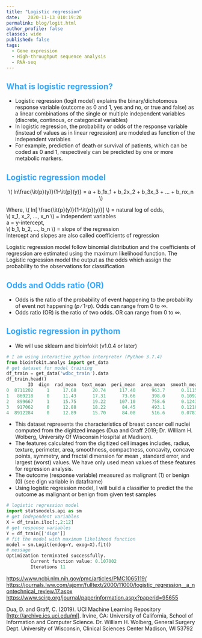 ```yaml
---
title: "Logistic regression"
date:   2020-11-13 010:19:20
permalink: blog/logit.html
author_profile: false
classes: wide
published: false
tags:
  - Gene expression
  - High-throughput sequence analysis
  - RNA-seq
---
```


<script type="text/javascript" async src="https://cdnjs.cloudflare.com/ajax/libs/mathjax/2.7.5/MathJax.js?config=TeX-MML-AM_CHTML" async></script>


## <span style="color:#33a8ff">What is logistic regression?</span>
- Logistic regression (logit model) explains the binary/dichotomous response variable (outcome as 0 and 1, yes and no, or 
  true and false) as a linear combinations of the single or multiple independent variables (discrete,  continous, or 
  categorical variables)
- In logistic regression, the probability or odds of the response variable (instead of values as in linear regression)
  are modeled as function of the independent variables
- For example, prediction of death or survival of patients, which can be coded as 0 and 1, respectively can be
  predicted by one or more metabolic markers.

## <span style="color:#33a8ff">Logistic regression model</span>

<p align="center">
  \( ln\frac{\it{p}(y)}{1-\it{p}(y)} = a + b_1x_1 + b_2x_2 + b_3x_3 + ... + b_nx_n  \) 
  </p>
  
  <p>
  Where, \(  ln[ \frac{\it{p}(y)}{1-\it{p}(y)}] \)  = natural log of odds, <br>
         \( x_1, x_2, ..., x_n \) = independent variables <br>
         a = y-intercept, <br> \( b_1, b_2, ..., b_n \) = slope of the regression <br>
         Intercept and slopes are also called coefficients of regression
  </p>
  
  <p> Logistic regression model follow binomial distribution and the coefficients of regression are estimated using the
    maximum likelihood function. The Logistic regression model the output as the odds which assign the probability to  
    the observations for classification </p>

## <span style="color:#33a8ff">Odds and Odds ratio (OR)</span>
- Odds is the ratio of the probability of event happening to the probability of event not happening 
  (<i>p</i> &#8725; 1-<i>p</i>). Odds can range from 0 to &#8734;.
- Odds ratio (OR) is the ratio of two odds. OR can range from 0 to &#8734;. 


## <span style="color:#33a8ff">Logistic regression in pythom</span>
- We will use sklearn and bioinfokit (v1.0.4 or later)

```python
# I am using interactive python interpreter (Python 3.7.4)
from bioinfokit.analys import get_data
# get dataset for model training
df_train = get_data('wdbc_train').data
df_train.head()
        ID  dign  rad_mean  text_mean  peri_mean  area_mean  smooth_mean  comp_mean  conv_mean  conv_p_mean  sym_mean  frac_dim_mean
0  8711202     1     17.68      20.74     117.40      963.7      0.11150    0.16650    0.18550      0.10540    0.1971        0.06166
1   869218     0     11.43      17.31      73.66      398.0      0.10920    0.09486    0.02031      0.01861    0.1645        0.06562
2   899667     1     15.75      19.22     107.10      758.6      0.12430    0.23640    0.29140      0.12420    0.2375        0.07603
3   917062     0     12.88      18.22      84.45      493.1      0.12180    0.16610    0.04825      0.05303    0.1709        0.07253
4  8912284     0     12.89      15.70      84.08      516.6      0.07818    0.09580    0.11150      0.03390    0.1432        0.05935
```

- This dataset represents the characteristics of breast cancer cell nuclei computed from the digitized images 
  (Dua and Graff 2019; Dr. William H. Wolberg, University Of Wisconsin Hospital at Madison). 
- The features calculated from the digitized cell images includes, radius, texture, perimeter, area, smoothness, 
  compactness, concavity, concave points, symmetry, and fractal dimension for mean , standard error, and largest 
  (worst) values. We have only used mean values of these features for regression analysis.
- The outcome (response variable) measured as malignant (1) or benign (0) (see dign variable in dataframe)
- Using logistic regression model, I will build a classifier to predict the the outcome as malignant or benign from given test 
  samples

```python
# logistic regression model
import statsmodels.api as sm 
# get independent variables
X = df_train.iloc[:,2:12]
# get response variables
Y = df_train[['dign']]
# fit the model with maximum likelihood function
model = sm.Logit(endog=Y, exog=X).fit()
# message
Optimization terminated successfully.
         Current function value: 0.107002
         Iterations 11
```


https://www.ncbi.nlm.nih.gov/pmc/articles/PMC1065119/
https://journals.lww.com/ajpmr/fulltext/2000/11000/logistic_regression__a_nontechnical_review.17.aspx
https://www.scirp.org/journal/paperinformation.aspx?paperid=95655

Dua, D. and Graff, C. (2019). UCI Machine Learning Repository [http://archive.ics.uci.edu/ml]. Irvine, CA: University of California, School of Information and Computer Science.
Dr. William H. Wolberg, General Surgery Dept.
University of Wisconsin, Clinical Sciences Center
Madison, WI 53792
